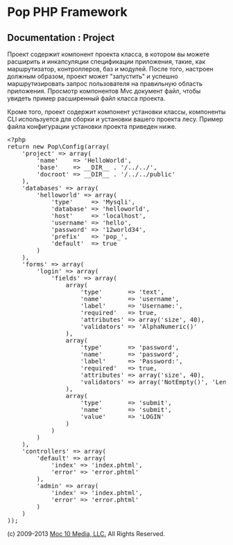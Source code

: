Pop PHP Framework
=================

Documentation : Project
-----------------------

Проект содержит компонент проекта класса, в котором вы можете расширить и инкапсуляции спецификации приложения, такие, как маршрутизатор, контроллеров, баз и модулей. После того, настроен должным образом, проект может "запустить" и успешно маршрутизировать запрос пользователя на правильную область приложения. Просмотр компонентов Mvc документ файл, чтобы увидеть пример расширенный файл класса проекта.

Кроме того, проект содержит компонент установки классы, компоненты CLI используется для сборки и установки вашего проекта лесу. Пример файла конфигурации установки проекта приведен ниже.

<pre>
&lt;?php
return new Pop\Config(array(
    'project' => array(
        'name'    => 'HelloWorld',
        'base'    => __DIR__ . '/../../',
        'docroot' => __DIR__ . '/../../public'
    ),
    'databases' => array(
        'helloworld' => array(
            'type'     => 'Mysqli',
            'database' => 'helloworld',
            'host'     => 'localhost',
            'username' => 'hello',
            'password' => '12world34',
            'prefix'   => 'pop_',
            'default'  => true
        )
    ),
    'forms' => array(
        'login' => array(
            'fields' => array(
                array(
                    'type'       => 'text',
                    'name'       => 'username',
                    'label'      => 'Username:',
                    'required'   => true,
                    'attributes' => array('size', 40),
                    'validators' => 'AlphaNumeric()'
                ),
                array(
                    'type'       => 'password',
                    'name'       => 'password',
                    'label'      => 'Password:',
                    'required'   => true,
                    'attributes' => array('size', 40),
                    'validators' => array('NotEmpty()', 'LengthGt(6)')
                ),
                array(
                    'type'       => 'submit',
                    'name'       => 'submit',
                    'value'      => 'LOGIN'
                )
            )
        )
    ),
    'controllers' => array(
        'default' => array(
            'index' => 'index.phtml',
            'error' => 'error.phtml'
        ),
        'admin' => array(
            'index' => 'index.phtml',
            'error' => 'error.phtml'
        )
    )
));
</pre>

(c) 2009-2013 [Moc 10 Media, LLC.](http://www.moc10media.com) All Rights Reserved.
